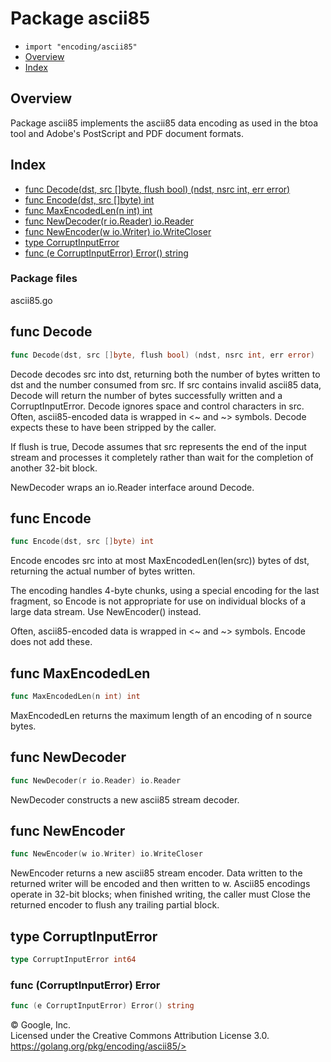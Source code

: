 Package ascii85
===============

-   `import "encoding/ascii85"`
-   [Overview](#pkg-overview)
-   [Index](#pkg-index)

Overview 
--------

Package ascii85 implements the ascii85 data encoding as used in the btoa
tool and Adobe\'s PostScript and PDF document formats.

Index 
-----

-   [func Decode(dst, src \[\]byte, flush bool) (ndst, nsrc int, err
    error)](#Decode)
-   [func Encode(dst, src \[\]byte) int](#Encode)
-   [func MaxEncodedLen(n int) int](#MaxEncodedLen)
-   [func NewDecoder(r io.Reader) io.Reader](#NewDecoder)
-   [func NewEncoder(w io.Writer) io.WriteCloser](#NewEncoder)
-   [type CorruptInputError](#CorruptInputError)
-   [func (e CorruptInputError) Error()
    string](#CorruptInputError.Error)

### Package files

ascii85.go

func Decode 
-----------

```go
func Decode(dst, src []byte, flush bool) (ndst, nsrc int, err error)
```

Decode decodes src into dst, returning both the number of bytes written
to dst and the number consumed from src. If src contains invalid ascii85
data, Decode will return the number of bytes successfully written and a
CorruptInputError. Decode ignores space and control characters in src.
Often, ascii85-encoded data is wrapped in \<\~ and \~\> symbols. Decode
expects these to have been stripped by the caller.

If flush is true, Decode assumes that src represents the end of the
input stream and processes it completely rather than wait for the
completion of another 32-bit block.

NewDecoder wraps an io.Reader interface around Decode.

func Encode 
-----------

```go
func Encode(dst, src []byte) int
```

Encode encodes src into at most MaxEncodedLen(len(src)) bytes of dst,
returning the actual number of bytes written.

The encoding handles 4-byte chunks, using a special encoding for the
last fragment, so Encode is not appropriate for use on individual blocks
of a large data stream. Use NewEncoder() instead.

Often, ascii85-encoded data is wrapped in \<\~ and \~\> symbols. Encode
does not add these.

func MaxEncodedLen 
------------------

```go
func MaxEncodedLen(n int) int
```

MaxEncodedLen returns the maximum length of an encoding of n source
bytes.

func NewDecoder 
---------------

```go
func NewDecoder(r io.Reader) io.Reader
```

NewDecoder constructs a new ascii85 stream decoder.

func NewEncoder 
---------------

```go
func NewEncoder(w io.Writer) io.WriteCloser
```

NewEncoder returns a new ascii85 stream encoder. Data written to the
returned writer will be encoded and then written to w. Ascii85 encodings
operate in 32-bit blocks; when finished writing, the caller must Close
the returned encoder to flush any trailing partial block.

type CorruptInputError 
----------------------

```go
type CorruptInputError int64
```

### func (CorruptInputError) Error 

```go
func (e CorruptInputError) Error() string
```

 
© Google, Inc.\
Licensed under the Creative Commons Attribution License 3.0.\
https://golang.org/pkg/encoding/ascii85/>

